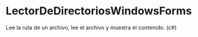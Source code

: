 # LectorDeDirectoriosWindowsForms
Lee la ruta de un archivo, lee el archivo y muestra el contenido. (c#)
